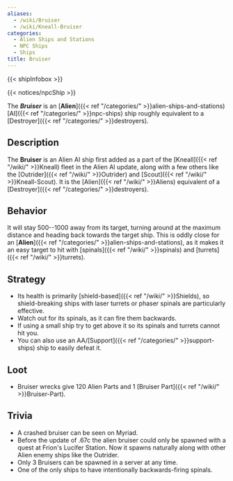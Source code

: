 ```yaml
---
aliases:
  - /wiki/Bruiser
  - /wiki/Kneall-Bruiser
categories:
  - Alien Ships and Stations
  - NPC Ships
  - Ships
title: Bruiser
---
```


{{< shipInfobox >}}

{{< notices/npcShip >}}

The **_Bruiser_** is an [**Alien**]({{< ref "/categories/" >}}alien-ships-and-stations) [AI]({{< ref "/categories/" >}}npc-ships) ship roughly equivalent to a [Destroyer]({{< ref "/categories/" >}}destroyers).

## Description

The **Bruiser** is an Alien AI ship first added as a part of the [Kneall]({{< ref "/wiki/" >}}Kneall) fleet in the Alien AI update, along with a few others like the [Outrider]({{< ref "/wiki/" >}}Outrider) and [Scout]({{< ref "/wiki/" >}}Kneall-Scout). It is the [Alien]({{< ref "/wiki/" >}}Aliens) equivalent of a [Destroyer]({{< ref "/categories/" >}}destroyers).

## Behavior

It will stay 500--1000 away from its target, turning around at the maximum distance and heading back towards the target ship. This is oddly close for an [**Alien**]({{< ref "/categories/" >}}alien-ships-and-stations), as it makes it an easy target to hit with [spinals]({{< ref "/wiki/" >}}spinals) and [turrets]({{< ref "/wiki/" >}}turrets).

## Strategy

- Its health is primarily [shield-based]({{< ref "/wiki/" >}}Shields), so shield-breaking ships with laser turrets or phaser spinals are particularly effective.
- Watch out for its spinals, as it can fire them backwards.
- If using a small ship try to get above it so its spinals and turrets cannot hit you.
- You can also use an AA/[Support]({{< ref "/categories/" >}}support-ships) ship to easily defeat it.

## Loot

- Bruiser wrecks give 120 Alien Parts and 1 [Bruiser Part]({{< ref "/wiki/" >}}Bruiser-Part).

## Trivia

- A crashed bruiser can be seen on Myriad.
- Before the update of .67c the alien bruiser could only be spawned with a quest at Frion's Lucifer Station. Now it spawns naturally along with other Alien enemy ships like the Outrider.
- Only 3 Bruisers can be spawned in a server at any time.
- One of the only ships to have intentionally backwards-firing spinals.
